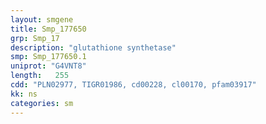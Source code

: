 ```yaml
---
layout: smgene
title: Smp_177650
grp: Smp_17
description: "glutathione synthetase"
smp: Smp_177650.1
uniprot: "G4VNT8"
length:   255
cdd: "PLN02977, TIGR01986, cd00228, cl00170, pfam03917"
kk: ns
categories: sm
---
```

